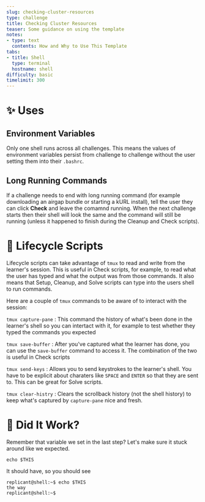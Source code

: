 ```yaml
---
slug: checking-cluster-resources
type: challenge
title: Checking Cluster Resources
teaser: Some guidance on using the template
notes:
- type: text
  contents: How and Why to Use This Template
tabs:
- title: Shell
  type: terminal
  hostname: shell
difficulty: basic
timelimit: 300
---
```


✨ Uses
=======

## Environment Variables

Only one shell runs across all challenges. This means the values of
environment variables persist from challenge to challenge without the
user setting them into their `.bashrc`.

## Long Running Commands

If a challenge needs to end with long running command (for example
downloading an airgap bundle or starting a kURL install), tell the user
they can click **Check** and leave the comamnd running. When the next
challenge starts then their shell will look the same and the command
will still be running (unless it happened to finish during the Cleanup
and Check scripts).

🔄 Lifecycle Scripts
====================

Lifecycle scripts can take advantage of `tmux` to read and write from
the learner's session. This is useful in Check scripts, for example,
to read what the user has typed and what the output was from those
commands. It also means that Setup, Cleanup, and Solve scripts can
type into the users shell to run commands.

Here are a couple of `tmux` commands to be aware of to interact with
the session:

`tmux capture-pane`
: This command the history of what's been done in the learner's
shell so you can intertact with it, for example to test whether
they typed the commands you expected

`tmux save-buffer`
: After you've captured what the learner has done, you can use the
`save-buffer` command to access it. The combination of the two is
useful in Check scripts

`tmux send-keys`
: Allows you to send keystrokes to the learner's shell. You have to
be explicit about charaters like `SPACE` and `ENTER` so that they
are sent to. This can be great for Solve scripts.

`tmux clear-histry`
: Clears the scrollback history (not the shell history) to keep
what's captured by `capture-pane` nice and fresh.

🧪 Did It Work?
===============

Remember that variable we set in the last step? Let's make sure it
stuck around like we expected.

```
echo $THIS
```

It should have, so you should see

```text
replicant@shell:~$ echo $THIS
the way
replicant@shell:~$
```
